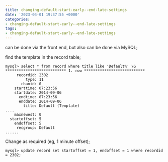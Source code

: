```yaml
---
title: changing-default-start-early--end-late-settings
date: '2023-04-01 19:37:55 +0000'
categories:
- changing-default-start-early--end-late-settings
tags:
- changing-default-start-early--end-late-settings
---
```



can be done via the front end, but also can be done via MySQL;

find the template in the record table;

    mysql> select * from record where title like 'Default%' \G
    *************************** 1. row ***************************
         recordid: 2302
             type: 11
           chanid: 0
        starttime: 07:23:56
        startdate: 2014-09-06
          endtime: 07:23:56
          enddate: 2014-09-06
            title: Default (Template)
    ....
        maxnewest: 0
      startoffset: 5
        endoffset: 5
         recgroup: Default
    ......

Change as required (eg, 1 minute offset);

    mysql> update record set startoffset = 1, endoffset = 1 where recordid = 2302;